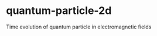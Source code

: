 quantum-particle-2d
===================

Time evolution of quantum particle in electromagnetic fields
